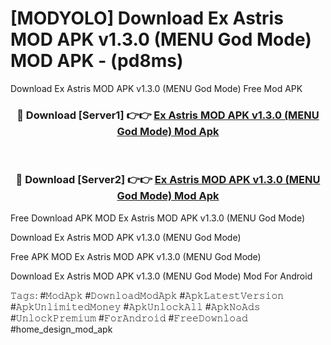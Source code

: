 # [MODYOLO] Download Ex Astris MOD APK v1.3.0 (MENU God Mode) MOD APK - (pd8ms)
Download Ex Astris MOD APK v1.3.0 (MENU God Mode) Free Mod APK

<div align="center">
<h3>🔴 Download [Server1] 👉👉 <a href="https://apk-comot.site?title=Ex_Astris_MOD_APK_v1.3.0_(MENU_God_Mode)">Ex Astris MOD APK v1.3.0 (MENU God Mode) Mod Apk</a></h3><br>

<h3>🔴 Download [Server2] 👉👉 <a href="https://apk-comot.site?title=Ex_Astris_MOD_APK_v1.3.0_(MENU_God_Mode)">Ex Astris MOD APK v1.3.0 (MENU God Mode) Mod Apk</a></h3>
</div>


Free Download APK MOD Ex Astris MOD APK v1.3.0 (MENU God Mode)

Download Ex Astris MOD APK v1.3.0 (MENU God Mode) 

Free APK MOD Ex Astris MOD APK v1.3.0 (MENU God Mode) 

Download Ex Astris MOD APK v1.3.0 (MENU God Mode) Mod For Android

𝚃𝚊𝚐𝚜: #𝙼𝚘𝚍𝙰𝚙𝚔 #𝙳𝚘𝚠𝚗𝚕𝚘𝚊𝚍𝙼𝚘𝚍𝙰𝚙𝚔 #𝙰𝚙𝚔𝙻𝚊𝚝𝚎𝚜𝚝𝚅𝚎𝚛𝚜𝚒𝚘𝚗 #𝙰𝚙𝚔𝚄𝚗𝚕𝚒𝚖𝚒𝚝𝚎𝚍𝙼𝚘𝚗𝚎𝚢 #𝙰𝚙𝚔𝚄𝚗𝚕𝚘𝚌𝚔𝙰𝚕𝚕 #𝙰𝚙𝚔𝙽𝚘𝙰𝚍𝚜 #𝚄𝚗𝚕𝚘𝚌𝚔𝙿𝚛𝚎𝚖𝚒𝚞𝚖 #𝙵𝚘𝚛𝙰𝚗𝚍𝚛𝚘𝚒𝚍 #𝙵𝚛𝚎𝚎𝙳𝚘𝚠𝚗𝚕𝚘𝚊𝚍 #home_design_mod_apk